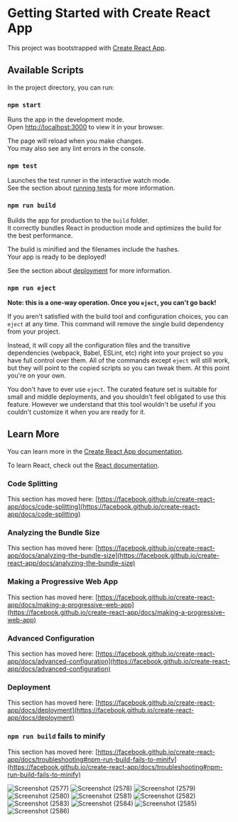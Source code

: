 # Getting Started with Create React App

This project was bootstrapped with [Create React App](https://github.com/facebook/create-react-app).

## Available Scripts

In the project directory, you can run:

### `npm start`

Runs the app in the development mode.\
Open [http://localhost:3000](http://localhost:3000) to view it in your browser.

The page will reload when you make changes.\
You may also see any lint errors in the console.

### `npm test`

Launches the test runner in the interactive watch mode.\
See the section about [running tests](https://facebook.github.io/create-react-app/docs/running-tests) for more information.

### `npm run build`

Builds the app for production to the `build` folder.\
It correctly bundles React in production mode and optimizes the build for the best performance.

The build is minified and the filenames include the hashes.\
Your app is ready to be deployed!

See the section about [deployment](https://facebook.github.io/create-react-app/docs/deployment) for more information.

### `npm run eject`

**Note: this is a one-way operation. Once you `eject`, you can't go back!**

If you aren't satisfied with the build tool and configuration choices, you can `eject` at any time. This command will remove the single build dependency from your project.

Instead, it will copy all the configuration files and the transitive dependencies (webpack, Babel, ESLint, etc) right into your project so you have full control over them. All of the commands except `eject` will still work, but they will point to the copied scripts so you can tweak them. At this point you're on your own.

You don't have to ever use `eject`. The curated feature set is suitable for small and middle deployments, and you shouldn't feel obligated to use this feature. However we understand that this tool wouldn't be useful if you couldn't customize it when you are ready for it.

## Learn More

You can learn more in the [Create React App documentation](https://facebook.github.io/create-react-app/docs/getting-started).

To learn React, check out the [React documentation](https://reactjs.org/).

### Code Splitting

This section has moved here: [https://facebook.github.io/create-react-app/docs/code-splitting](https://facebook.github.io/create-react-app/docs/code-splitting)

### Analyzing the Bundle Size

This section has moved here: [https://facebook.github.io/create-react-app/docs/analyzing-the-bundle-size](https://facebook.github.io/create-react-app/docs/analyzing-the-bundle-size)

### Making a Progressive Web App

This section has moved here: [https://facebook.github.io/create-react-app/docs/making-a-progressive-web-app](https://facebook.github.io/create-react-app/docs/making-a-progressive-web-app)

### Advanced Configuration

This section has moved here: [https://facebook.github.io/create-react-app/docs/advanced-configuration](https://facebook.github.io/create-react-app/docs/advanced-configuration)

### Deployment

This section has moved here: [https://facebook.github.io/create-react-app/docs/deployment](https://facebook.github.io/create-react-app/docs/deployment)

### `npm run build` fails to minify

This section has moved here: [https://facebook.github.io/create-react-app/docs/troubleshooting#npm-run-build-fails-to-minify](https://facebook.github.io/create-react-app/docs/troubleshooting#npm-run-build-fails-to-minify)


![Screenshot (2577)](https://github.com/08pt/ERP/assets/87354985/63b66403-9adf-43d9-a0e6-ae8acb92b3af)
![Screenshot (2578)](https://github.com/08pt/ERP/assets/87354985/5bc3f92d-0620-4a1c-89a7-0088ad1ac691)
![Screenshot (2579)](https://github.com/08pt/ERP/assets/87354985/64268622-9643-4a6d-bf89-e4cc98af5cc5)
![Screenshot (2580)](https://github.com/08pt/ERP/assets/87354985/a3538bda-d535-4976-8380-2a668f8df33d)
![Screenshot (2581)](https://github.com/08pt/ERP/assets/87354985/09f8468a-d690-4108-8e3f-8196b3e05d61)
![Screenshot (2582)](https://github.com/08pt/ERP/assets/87354985/6d3a3381-524b-4c53-aa71-8008cb6d2d30)
![Screenshot (2583)](https://github.com/08pt/ERP/assets/87354985/fcd55e4e-a49a-4d32-bff0-c3a5c8a0cf4d)
![Screenshot (2584)](https://github.com/08pt/ERP/assets/87354985/f8cd467c-8231-4c55-82af-28f97922f1d9)
![Screenshot (2585)](https://github.com/08pt/ERP/assets/87354985/9e4a08b7-2e09-4a1c-8677-8caee860925c)
![Screenshot (2586)](https://github.com/08pt/ERP/assets/87354985/b0fcd237-3fdc-43f6-9940-6501e60e745e)
